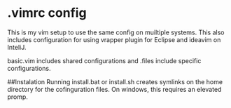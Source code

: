 # .vimrc config
This is my vim setup to use the same config on muiltiple systems. 
This also includes configuration for using vrapper plugin for Eclipse and ideavim on InteliJ. 

basic.vim includes shared configurations and .files include specific configurations.


##Instalation
Running install.bat or install.sh creates symlinks on the home directory for the cofinguration files. On windows, this requires an elevated promp.  
